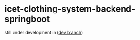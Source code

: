 # icet-clothing-system-backend-springboot
still under development in ([dev branch](https://github.com/Heshan-404/icet-clothing-system-backend-springboot/tree/dev))
